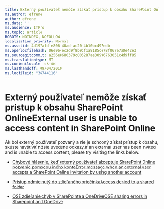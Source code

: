 ```yaml
---
title: Externý používateľ nemôže získať prístup k obsahu SharePoint Online
ms.author: efrene
author: efrene
ms.date: ''
ms.audience: ITPro
ms.topic: article
ROBOTS: NOINDEX, NOFOLLOW
localization_priority: Normal
ms.assetid: 4d197afd-e806-40ad-ac20-4b10bc497edb
ms.openlocfilehash: 06e964ec2d9f8b9cf1a8185ce78f067e7a0e42e3
ms.sourcegitcommit: a256e8680379c006287ae30996763051c4d9ff85
ms.translationtype: MT
ms.contentlocale: sk-SK
ms.lasthandoff: 09/04/2019
ms.locfileid: "36744116"
---
```

# <a name="external-user-is-unable-to-access-content-in-sharepoint-online"></a><span data-ttu-id="9ef70-102">Externý používateľ nemôže získať prístup k obsahu SharePoint Online</span><span class="sxs-lookup"><span data-stu-id="9ef70-102">External user is unable to access content in SharePoint Online</span></span>

<span data-ttu-id="9ef70-103">Ak bol externý používateľ pozvaný a nie je schopný získať prístup k obsahu, skúste navštíviť nižšie uvedené odkazy.</span><span class="sxs-lookup"><span data-stu-id="9ef70-103">If an external user has been invited and is unable to access content, please try visiting the links below.</span></span>

- [<span data-ttu-id="9ef70-104">Chybové hlásenie, keď externý používateľ akceptuje SharePoint Online pozvanie pomocou iného konta</span><span class="sxs-lookup"><span data-stu-id="9ef70-104">Error message when an external user accepts a SharePoint Online invitation by using another account</span></span>](https://docs.microsoft.com/sharepoint/support/sharing-and-permissions/error-when-external-user-accepts-an-invitation-by-using-another-account)

- [<span data-ttu-id="9ef70-105">Prístup odmietnutý do zdieľaného priečinka</span><span class="sxs-lookup"><span data-stu-id="9ef70-105">Access denied to a shared folder</span></span>](https://docs.microsoft.com/sharepoint/support/sharing-and-permissions/cannot-access-shared-folder)

- [<span data-ttu-id="9ef70-106">OSE zdieľanie chýb v SharePointe a OneDrive</span><span class="sxs-lookup"><span data-stu-id="9ef70-106">OSE sharing errors in Sharepoint and OneDrive</span></span>](https://docs.microsoft.com/sharepoint/sharepoint-onedrive-error-message)

